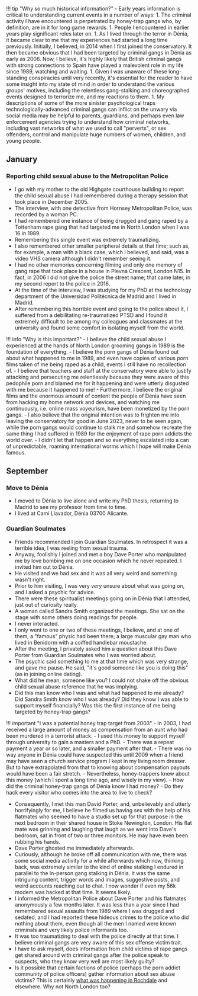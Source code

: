 !!! tip "Why so much historical information?"
    - Early years information is critical to understanding current events in a number of ways:
        1. The criminal activity I have encountered is perpetrated by honey-trap gangs who, by definition, are in it for long game rewards.
        1. People I encountered in earlier years play significant roles later on.
        1. As I lived through the terror in Dénia, it became clear to me that my experiences had started a long time previously. Initially, I believed, in 2014 when I first joined the conservatory. It then became obvious that I had been targeted by criminal gangs in Dénia as early as 2006. Now, I believe, it's highly likely that British criminal gangs with strong connections to Spain have played a malevolent role in my life since 1989, watching and waiting.
        1. Given I was unaware of these long-standing conspiracies until very recently, it's essential for the reader to have some insight into my state of mind in order to understand the various groups' motives, including the relentless gang-stalking and choreographed events designed to terrorize me, and my reactions to them.
        1. My descriptions of some of the more sinister psychological traps technologically-advanced criminal gangs can inflict on the unwary via social media may be helpful to parents, guardians, and perhaps even law enforcement agencies trying to understand how criminal networks, including vast networks of what we used to call "perverts", or sex offenders, control and manipulate huge numbers of women, children, and young people.

## January

### Reporting child sexual abuse to the Metropolitan Police

- I go with my mother to the old Highgate courthouse building to report the child sexual abuse I had remembered during a therapy session that took place in December 2005.
- The interview, with one detective from Hornsey Metropolitan Police, was recorded by a woman PC.
- I had remembered one instance of being drugged and gang raped by a Tottenham rape gang that had targeted me in North London when I was 16 in 1989.
- Remembering this single event was extremely traumatizing.
- I also remembered other smaller peripheral details at that time; such as, for example, a man with a black case, which I believed, and said, was a video VHS camera although I didn't remember seeing it.
- I had no other memories concerning filming and only one memory of gang rape that took place in a house in Plevna Crescent, London N15. In fact, in 2006 I did not give the police the street name; that came later, in my second report to the police in 2016.
- At the time of the interview, I was studying for my PhD at the technology department of the Universidad Politécnica de Madrid and I lived in Madrid.
- After remembering this horrible event and going to the police about it, I suffered from a debilitating re-traumatized PTSD and I found it extremely difficult to be among my colleagues and classmates at the university and found some comfort in isolating myself from the world.

!!! info "Why is this important?"
    - I believe the child sexual abuse I experienced at the hands of North London grooming gangs in 1989 is the foundation of everything.
    - I believe the porn gangs of Dénia found out about what happened to me in 1989, and even have copies of various porn films taken of me being raped as a child, events I still have no recollection of.
    - I believe that teachers and staff at the conservatory were able to justify attacking and persecuting me relentlessly because they were aware of this pedophile porn and blamed me for it happening and were utterly disgusted with me because it happened to me!
    - Furthermore, I believe the original films and the enormous amount of content the people of Dénia have seen from hacking my home network and devices, and watching me continuously, i.e. online mass voyeurism, have been monetized by the porn gangs. 
    - I also believe that the original intention was to frighten me into leaving the conservatory for good in June 2023, never to be seen again, while the porn gangs would continue to stalk me and somehow recreate the same thing I had suffered in 1989 for the enjoyment of rape porn addicts the world over.
    - I didn't let that happen and so everything escalated into a can of unpredictable, roaming international worms which I hope will make Dénia famous.

## September 

### Move to Dénia

- I moved to Dénia to live alone and write my PhD thesis, returning to Madrid to see my professor from time to time.
- I lived at Cami Llavador, Dénia 03700 Alicante.

### Guardian Soulmates

- Friends recommended I join Guardian Soulmates. In retrospect it was a terrible idea, I was reeling from sexual trauma.
- Anyway, foolishly I joined and met a boy Dave Porter who manipulated me by love bombing me on one occasion which he never repeated. I invited him out to Dénia.
- He visited and we had sex and it was all very weird and something wasn't right.
- Prior to him visiting, I was very *very* unsure about what was going on, and I asked a psychic for advice.
- There were these spiritualist meetings going on in Dénia that I attended, just out of curiosity really.
- A woman called Sandra Smith organized the meetings. She sat on the stage with some others doing readings for people.
- I never interacted.
- I only went to one or two of these meetings, I believe, and at one of them, a "famous" physic had been there; a large muscular gay man who lived in Benidorm with a coiffed handlebar moustache.
- After the meeting, I privately asked him a question about this Dave Porter from Guardian Soulmates who I was worried about.
- The psychic said something to me at that time which was very strange, and gave me pause. He said, "it's good someone like you is doing this" (as in joining online dating). 
- What did he mean, someone like you? I could not shake off the obvious child sexual abuse reference that he was implying.
- Did this man know who I was and what had happened to me already? Did Sandra Smith know who I was already? Did they know I was able to support myself financially? Was this the first instance of me being targeted by honey-trap gangs?

!!! important "I was a potential honey trap target from 2003"
    - In 2003, I had received a large amount of money as compensation from an aunt who had been murdered in a terrorist attack.
    - I used this money to support myself through university to gain a masters and a PhD.
    - There was a repeat payment a year or so later, and a smaller payment after that.
    - There was no way anyone in Dénia could have suspected this until 2009 when a friend may have seen a church service program I kept in my living room dresser. But to have extrapolated from that to knowing about compensation payouts would have been a fair stretch.
    - Nevertheless, honey-trappers knew about this money (which I spent a long time ago, and wisely in my view).
    - How did the criminal honey-trap gangs of Dénia know I had money?
    - Do they hack every visitor who comes into the area to live to check?

- Consequently, I met this man David Porter, and, unbelievably and utterly horrifyingly for me, I believe he filmed us having sex with the help of his flatmates who seemed to have a studio set up for that purpose in the next bedroom in their shared house in Stoke Newington, London. His flat mate was grinning and laughing that laugh as we went into Dave's bedroom, sat in front of two or three monitors. He may have even been rubbing his hands.
- Dave Porter ghosted me immediately afterwards.
- Curiously, although he broke off all communication with me, there was some social media activity for a while afterwards which now, thinking back, was extremely similar to the kind of online stalking I endured in parallel to the in-person gang stalking in Dénia. It was the same intriguing content, trigger words and images, suggestive posts, and weird accounts reaching out to chat. I now wonder if even my 56k modem was hacked at that time. It seems likely.
- I informed the Metropolitan Police about Dave Porter and his flatmates anonymously a few months later. It was less than a year since I had remembered sexual assaults from 1989 where I was drugged and sedated, and I had reported these hideous crimes to the police who did nothing about them, even though all the men I named were known criminals and very likely police informants too. 
- It was too traumatizing to deal with the police directly at that time. I believe criminal gangs are very aware of this sex offense victim trait.
- I have to ask myself, does information from child victims of rape gangs get shared around with criminal gangs after the police speak to suspects, who they know very well are most likely guilty? 
- Is it possible that certain factions of police (perhaps the porn addict community of police officers) gather information about sex abuse victims? This is certainly [what was happening in Rochdale](https://www.bbc.co.uk/news/uk-england-manchester-68300484) and elsewhere. Why not North London too?

